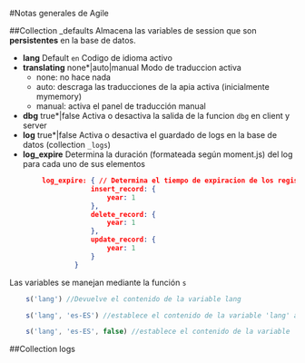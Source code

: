 #Notas generales de Agile

##Collection _defaults
Almacena las variables de session que son **persistentes** en la base de datos.
+ **lang** Default `en` Codigo de idioma activo
+ **translating** none*|auto|manual Modo de traduccion activa
    * none: no hace nada
    * auto: descraga las traducciones de la apia activa (inicialmente mymemory)
    * manual: activa el panel de traducción manual
+ **dbg** true*|false Activa o desactiva la salida de la funcion `dbg` en client y server
+ **log** true*|false Activa o desactiva el guardado de logs en la base de datos (collection `_logs`)
+ **log_expire** Determina la duración (formateada según moment.js) del log para cada uno de sus elementos
```json
        log_expire: { // Determina el tiempo de expiracion de los registros de log 
                    insert_record: {
                        year: 1
                    },
                    delete_record: {
                        year: 1
                    },
                    update_record: {
                        year: 1
                    }
                }
```
 

Las variables se manejan mediante la función `s`
```javascript
    s('lang') //Devuelve el contenido de la variable lang

    s('lang', 'es-ES') //establece el contenido de la variable 'lang' a 'es-ES' y la almacena en `_defaults`

    s('lang', 'es-ES', false) //establece el contenido de la variable 'lang' a 'es-ES' y NO la almacena en `_defaults`

```

##Collection logs





